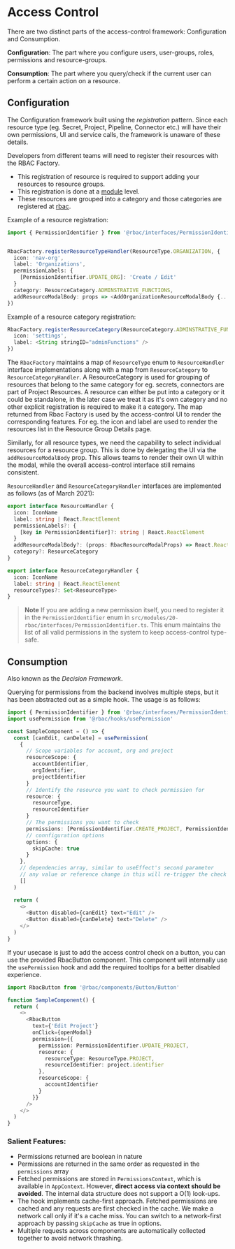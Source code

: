 # Access Control

There are two distinct parts of the access-control framework: Configuration and Consumption.

**Configuration**: The part where you configure users, user-groups, roles, permissions and resource-groups.

**Consumption**: The part where you query/check if the current user can perform a certain action on a resource.

## Configuration

The Configuration framework built using the _registration_ pattern. Since each resource type (eg. Secret, Project, Pipeline, Connector etc.) will have their own permissions, UI and service calls, the framework is unaware of these details.

Developers from different teams will need to register their resources with the RBAC Factory.

- This registration of resource is required to support adding your resources to resource groups.
- This registration is done at a [module](https://github.com/wings-software/nextgenui/blob/master/src/modules/README.md) level.
- These resources are grouped into a category and those categories are registered at [rbac](https://github.com/wings-software/nextgenui/blob/master/src/modules/20-rbac/RouteDestinations.tsx).

Example of a resource registration:

```typescript
import { PermissionIdentifier } from '@rbac/interfaces/PermissionIdentifier'


RbacFactory.registerResourceTypeHandler(ResourceType.ORGANIZATION, {
  icon: 'nav-org',
  label: 'Organizations',
  permissionLabels: {
    [PermissionIdentifier.UPDATE_ORG]: 'Create / Edit'
  }
  category: ResourceCategory.ADMINSTRATIVE_FUNCTIONS,
  addResourceModalBody: props => <AddOrganizationResourceModalBody {...props} />
})
```

Example of a resource category registration:

```typescript
RbacFactory.registerResourceCategory(ResourceCategory.ADMINSTRATIVE_FUNCTIONS, {
  icon: 'settings',
  label: <String stringID="adminFunctions" />
})
```

The `RbacFactory` maintains a map of `ResourceType` enum to `ResourceHandler` interface implementations along with a map from `ResourceCategory` to `ResourceCategoryHandler`. A ResourceCategory is used for grouping of resources that belong to the same category for eg. secrets, connectors are part of Project Resources. A resource can either be put into a category or it could be standalone, in the later case we treat it as it's own category and no other explicit registration is required to make it a category. The map returned from Rbac Factory is used by the access-control UI to render the corresponding features. For eg. the icon and label are used to render the resources list in the Resource Group Details page.

Similarly, for all resource types, we need the capability to select individual resources for a resource group. This is done by delegating the UI via the `addResourceModalBody` prop. This allows teams to render their own UI within the modal, while the overall access-control interface still remains consistent.

`ResourceHandler` and `ResourceCategoryHandler` interfaces are implemented as follows (as of March 2021):

```typescript
export interface ResourceHandler {
  icon: IconName
  label: string | React.ReactElement
  permissionLabels?: {
    [key in PermissionIdentifier]?: string | React.ReactElement
  }
  addResourceModalBody?: (props: RbacResourceModalProps) => React.ReactElement
  category?: ResourceCategory
}
```

```typescript
export interface ResourceCategoryHandler {
  icon: IconName
  label: string | React.ReactElement
  resourceTypes?: Set<ResourceType>
}
```

> **Note** If you are adding a new permission itself, you need to register it in the `PermissionIdentifier` enum in `src/modules/20-rbac/interfaces/PermissionIdentifier.ts`. This enum maintains the list of all valid permissions in the system to keep access-control type-safe.

## Consumption

Also known as the _Decision Framework_.

Querying for permissions from the backend involves multiple steps, but it has been abstracted out as a simple hook. The usage is as follows:

```typescript
import { PermissionIdentifier } from '@rbac/interfaces/PermissionIdentifier'
import usePermission from '@rbac/hooks/usePermission'

const SampleComponent = () => {
  const [canEdit, canDelete] = usePermission(
    {
      // Scope variables for account, org and project
      resourceScope: {
        accountIdentifier,
        orgIdentifier,
        projectIdentifier
      }
      // Identify the resource you want to check permission for
      resource: {
        resourceType,
        resourceIdentifier
      }
      // The permissions you want to check
      permissions: [PermissionIdentifier.CREATE_PROJECT, PermissionIdentifier.DELETE_PROJECT],
      // connfiguration options
      options: {
        skipCache: true
      }
    },
    // dependencies array, similar to useEffect's second parameter
    // any value or reference change in this will re-trigger the check
    []
  )

  return (
    <>
      <Button disabled={canEdit} text="Edit" />
      <Button disabled={canDelete} text="Delete" />
    </>
  )
}
```

If your usecase is just to add the access control check on a button, you can use the provided RbacButton component. This component will
internally use the `usePermission` hook and add the required tooltips for a better disabled experience.

```typescript
import RbacButton from '@rbac/components/Button/Button'

function SampleComponent() {
  return (
    <>
      <RbacButton
        text={'Edit Project'}
        onClick={openModal}
        permission={{
          permission: PermissionIdentifier.UPDATE_PROJECT,
          resource: {
            resourceType: ResourceType.PROJECT,
            resourceIdentifier: project.identifier
          },
          resourceScope: {
            accountIdentifier
          }
        }}
      />
    </>
  )
}
```

### Salient Features:

- Permissions returned are boolean in nature
- Permissions are returned in the same order as requested in the `permissions` array
- Fetched permissions are stored in `PermissionsContext`, which is available in `AppContext`. However, **direct access via context should be avoided**. The internal data structure does not support a O(1) look-ups.
- The hook implements cache-first approach. Fetched permissions are cached and any requests are first checked in the cache. We make a network call only if it's a cache miss. You can switch to a network-first approach by passing `skipCache` as true in options.
- Multiple requests across components are automatically collected together to avoid network thrashing.
